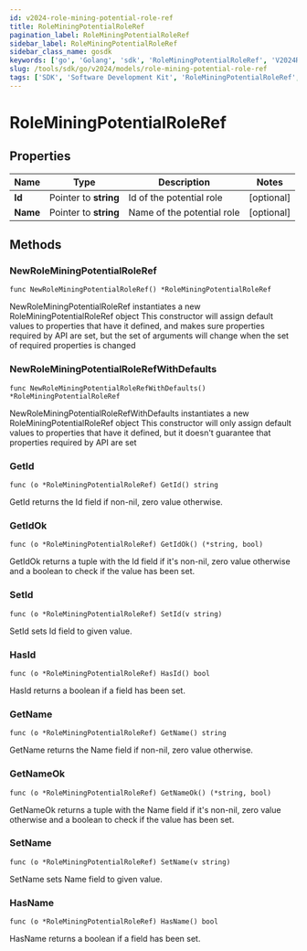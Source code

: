 ```yaml
---
id: v2024-role-mining-potential-role-ref
title: RoleMiningPotentialRoleRef
pagination_label: RoleMiningPotentialRoleRef
sidebar_label: RoleMiningPotentialRoleRef
sidebar_class_name: gosdk
keywords: ['go', 'Golang', 'sdk', 'RoleMiningPotentialRoleRef', 'V2024RoleMiningPotentialRoleRef'] 
slug: /tools/sdk/go/v2024/models/role-mining-potential-role-ref
tags: ['SDK', 'Software Development Kit', 'RoleMiningPotentialRoleRef', 'V2024RoleMiningPotentialRoleRef']
---
```


# RoleMiningPotentialRoleRef

## Properties

Name | Type | Description | Notes
------------ | ------------- | ------------- | -------------
**Id** | Pointer to **string** | Id of the potential role | [optional] 
**Name** | Pointer to **string** | Name of the potential role | [optional] 

## Methods

### NewRoleMiningPotentialRoleRef

`func NewRoleMiningPotentialRoleRef() *RoleMiningPotentialRoleRef`

NewRoleMiningPotentialRoleRef instantiates a new RoleMiningPotentialRoleRef object
This constructor will assign default values to properties that have it defined,
and makes sure properties required by API are set, but the set of arguments
will change when the set of required properties is changed

### NewRoleMiningPotentialRoleRefWithDefaults

`func NewRoleMiningPotentialRoleRefWithDefaults() *RoleMiningPotentialRoleRef`

NewRoleMiningPotentialRoleRefWithDefaults instantiates a new RoleMiningPotentialRoleRef object
This constructor will only assign default values to properties that have it defined,
but it doesn't guarantee that properties required by API are set

### GetId

`func (o *RoleMiningPotentialRoleRef) GetId() string`

GetId returns the Id field if non-nil, zero value otherwise.

### GetIdOk

`func (o *RoleMiningPotentialRoleRef) GetIdOk() (*string, bool)`

GetIdOk returns a tuple with the Id field if it's non-nil, zero value otherwise
and a boolean to check if the value has been set.

### SetId

`func (o *RoleMiningPotentialRoleRef) SetId(v string)`

SetId sets Id field to given value.

### HasId

`func (o *RoleMiningPotentialRoleRef) HasId() bool`

HasId returns a boolean if a field has been set.

### GetName

`func (o *RoleMiningPotentialRoleRef) GetName() string`

GetName returns the Name field if non-nil, zero value otherwise.

### GetNameOk

`func (o *RoleMiningPotentialRoleRef) GetNameOk() (*string, bool)`

GetNameOk returns a tuple with the Name field if it's non-nil, zero value otherwise
and a boolean to check if the value has been set.

### SetName

`func (o *RoleMiningPotentialRoleRef) SetName(v string)`

SetName sets Name field to given value.

### HasName

`func (o *RoleMiningPotentialRoleRef) HasName() bool`

HasName returns a boolean if a field has been set.


